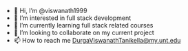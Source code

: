 - 👋 Hi, I’m @viswanath1999
- 👀 I’m interested in full stack development
- 🌱 I’m currently learning full stack related courses
- 💞️ I’m looking to collaborate on my current project 
- 📫 How to reach me DurgaViswanathTanikella@my.unt.edu

<!---
viswanath1999/viswanath1999 is a ✨ special ✨ repository because its `README.md` (this file) appears on your GitHub profile.
You can click the Preview link to take a look at your changes.
--->
